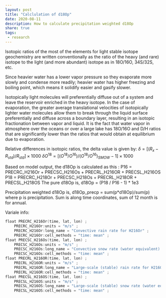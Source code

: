 ```yaml
---
layout: post
title: "Calclulation of d18Op"
date: 2020-08-11
description: How to calculate precipitation weighted d18Op
share: true
tags:
 - research
---
```


Isotopic ratios of the most of the elements for light stable isotope geochemistry are written conventionally as the ratio of the heavy (and rare) isotope to the light (and more abundant) isotope as in 18O/16O, 34S/32S, etc.

Since heavier water has a lower vapor pressure so they evaporate more slowly and condense more readily; heavier water has higher freezing and boiling point, which means it solidify easier and gasify slower. 

Isotopically light molecules will preferentially diffuse out of a system and leave the reservoir enriched in the heavy isotope. In the case of evaporation, the greater average translational velocities of isotopically lighter water molecules allow them to break through the liquid surface preferentially and diffuse across a boundary layer, resulting in an isotopic fractionation between vapor and liquid. It is the fact that water vapor in atmosphere over the oceans or over a large lake has 18O/16O and D/H ratios that are significantly lower than the ratios that would obtain at equilibrium due to evaporation.

Relative differences in isotopic ratios, the delta value is given by:
$δ = [(R_x-R_{std})/R_{std}]×1000$
$δO^{18} = [(O^{18}/O^{16} )/(O^{18}/O^{16} )_{SMOW} -1]×1000$

Based on model output, the d18Op is calculated as this :
P16 = PRECRC_H216Or + PRECSC_H216Os + PRECRL_H216OR + PRECSL_H216OS
P18 = PRECRC_H218Or + PRECSC_H218Os + PRECRL_H218OR + PRECSL_H218OS
The pure d18Op is,
d18Op = (P18 / P16 - 1) * 1e3     

Precipitation weighted d18Op is,
d18Op_precp = sum(p*d18Op)/sum(p)
where p is precipitation. Sum is along time coordinates, sum of 12 month is for annual.

Variale info:
```powershell
float PRECRC_H216Or(time, lat, lon) ;
    PRECRC_H216Or:units = "m/s" ;
    PRECRC_H216Or:long_name = "Convective rain rate for H216Or" ;
    PRECRC_H216Or:cell_methods = "time: mean" ;
float PRECSC_H216Os(time, lat, lon) ;
    PRECSC_H216Os:units = "m/s" ;
    PRECSC_H216Os:long_name = "Convective snow rate (water equivalent) for H216Os" ;
    PRECSC_H216Os:cell_methods = "time: mean" ;    
float PRECRL_H216OR(time, lat, lon) ;
    PRECRL_H216OR:units = "m/s" ;
    PRECRL_H216OR:long_name = "Large-scale (stable) rain rate for H216OR" ;
    PRECRL_H216OR:cell_methods = "time: mean" ;    
float PRECSL_H216OS(time, lat, lon) ;
    PRECSL_H216OS:units = "m/s" ;
    PRECSL_H216OS:long_name = "Large-scale (stable) snow rate (water equivalent) for H216OS" ;
    PRECSL_H216OS:cell_methods = "time: mean" ;    
```


